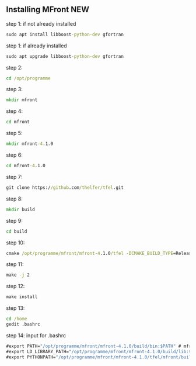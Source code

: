 ## Installing MFront NEW
step 1: if not already installed 
```bat
sudo apt install libboost-python-dev gfortran
```
step 1: if already installed 
```bat
sudo apt upgrade libboost-python-dev gfortran
```

step 2: 

```bat
cd /opt/programme
```
step 3: 

```bat
mkdir mfront
```
step 4: 

```bat
cd mfront
```

step 5: 

```bat
mkdir mfront-4.1.0
```
step 6: 

```bat
cd mfront-4.1.0
```

step 7: 

```bat
git clone https://github.com/thelfer/tfel.git
```

step 8: 
```bat
mkdir build
```

step 9: 
```bat
cd build
```

step 10: 

```bat
cmake /opt/programme/mfront/mfront-4.1.0/tfel -DCMAKE_BUILD_TYPE=Release -Denable-fortran=ON -Denable-python-bindings=ON -DCMAKE_INSTALL_PREFIX=/opt/programme/mfront/mfront-4.1.0/build
```
step 11: 

```bat
make -j 2
```

step 12: 

```bat
make install
```
step 13: 
```bat
cd /home
gedit .bashrc
```

step 14: input for .bashrc
```bat
#export PATH="/opt/programme/mfront/mfront-4.1.0/build/bin:$PATH" # mfront bin
#export LD_LIBRARY_PATH="/opt/programme/mfront/mfront-4.1.0/build/lib:$LD_LIBRARY_PATH" # mfront lib
#export PYTHONPATH="/opt/programme/mfront/mfront-4.1.0/tfel/mfront/build/lib/python3.8/site-packages:$PATH" # mfront python bindings
```


